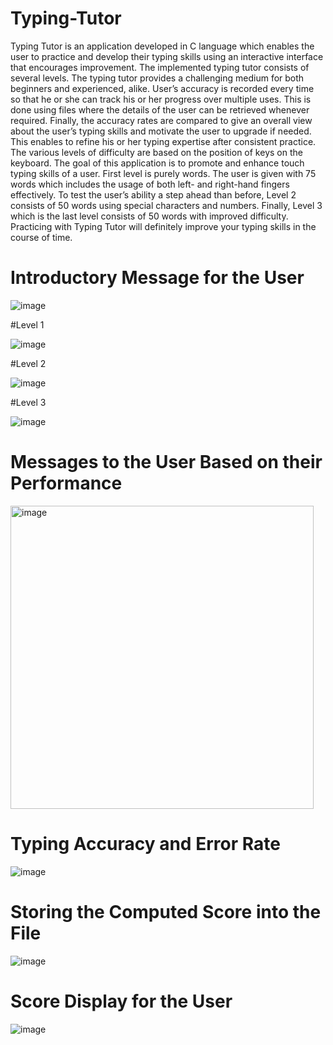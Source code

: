 # Typing-Tutor

Typing Tutor is an application developed in C language which enables the user to practice and develop their typing skills using an interactive interface that encourages improvement. The implemented typing tutor consists of several levels. The typing tutor provides a challenging medium for both beginners and experienced, alike. User’s accuracy is recorded every time so that he or she can track his or her progress over multiple uses. This is done using files where the details of the user can be retrieved whenever required. Finally, the accuracy rates are compared to give an overall view about the user’s typing skills and motivate the user to upgrade if needed. This enables to refine his or her typing expertise after consistent practice. The various levels of difficulty are based on the position of keys on the keyboard. The goal of this application is to promote and enhance touch typing skills of a user. First level is purely words. The user is given with 75 words which includes the usage of both left- and right-hand fingers effectively. To test the user’s ability a step ahead than before, Level 2 consists of 50 words using special characters and numbers. Finally, Level 3 which is the last level consists of 50 words with improved difficulty. Practicing with Typing Tutor will definitely improve your typing skills in the course of time. 

# Introductory Message for the User

![image](https://user-images.githubusercontent.com/70337635/215983032-4fc6a5a0-cb23-4b8e-8e1c-6d425a693038.png)

#Level 1

![image](https://user-images.githubusercontent.com/70337635/215983149-c63f5714-0ca1-42c6-bf34-3dfcef29ee7d.png)

#Level 2

![image](https://user-images.githubusercontent.com/70337635/215983286-38535c35-b2c4-4220-8b7a-d33a65101e6d.png)

#Level 3

![image](https://user-images.githubusercontent.com/70337635/215983698-b2c35744-cf91-4ddf-bfe3-88b9048a3835.png)

# Messages to the User Based on their Performance

<img width="485" alt="image" src="https://user-images.githubusercontent.com/70337635/215982426-e3ef6d93-cdae-410d-9707-44d21a7eaebf.png">

# Typing Accuracy and Error Rate

![image](https://user-images.githubusercontent.com/70337635/215982721-e9507e93-607e-444a-9b90-d30baf2205d9.png)

# Storing the Computed Score into the File

![image](https://user-images.githubusercontent.com/70337635/215982823-0623994e-35b4-4ee8-9bca-aeb54d14853d.png)

# Score Display for the User

![image](https://user-images.githubusercontent.com/70337635/215982903-4c84cdca-a815-47f3-8f08-f5d2a9be7458.png)

